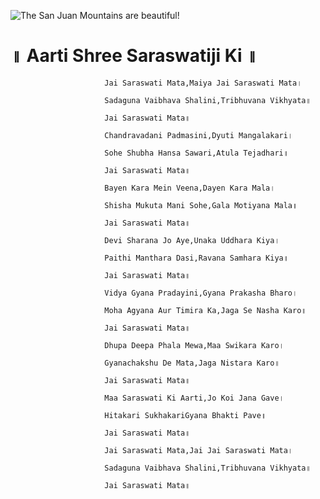  ![The San Juan Mountains are beautiful!](lib/assets/images/artis/img.png "San Juan Mountains")

# ॥ Aarti Shree Saraswatiji Ki ॥

                         Jai Saraswati Mata,Maiya Jai Saraswati Mata।

                         Sadaguna Vaibhava Shalini,Tribhuvana Vikhyata॥

                         Jai Saraswati Mata॥

                         Chandravadani Padmasini,Dyuti Mangalakari।

                         Sohe Shubha Hansa Sawari,Atula Tejadhari॥

                         Jai Saraswati Mata॥

                         Bayen Kara Mein Veena,Dayen Kara Mala।

                         Shisha Mukuta Mani Sohe,Gala Motiyana Mala॥

                         Jai Saraswati Mata॥

                         Devi Sharana Jo Aye,Unaka Uddhara Kiya।

                         Paithi Manthara Dasi,Ravana Samhara Kiya॥

                         Jai Saraswati Mata॥

                         Vidya Gyana Pradayini,Gyana Prakasha Bharo।

                         Moha Agyana Aur Timira Ka,Jaga Se Nasha Karo॥

                         Jai Saraswati Mata॥

                         Dhupa Deepa Phala Mewa,Maa Swikara Karo।

                         Gyanachakshu De Mata,Jaga Nistara Karo॥

                         Jai Saraswati Mata॥

                         Maa Saraswati Ki Aarti,Jo Koi Jana Gave।

                         Hitakari SukhakariGyana Bhakti Pave॥

                         Jai Saraswati Mata॥

                         Jai Saraswati Mata,Jai Jai Saraswati Mata।

                         Sadaguna Vaibhava Shalini,Tribhuvana Vikhyata॥

                         Jai Saraswati Mata॥

